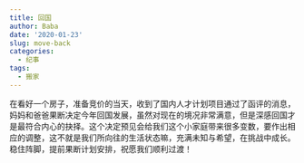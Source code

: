 ```yaml
---
title: 回国
author: Baba
date: '2020-01-23'
slug: move-back
categories:
  - 纪事
tags:
  - 搬家
---
```


在看好一个房子，准备竞价的当天，收到了国内人才计划项目通过了函评的消息，妈妈和爸爸果断决定今年回国发展，虽然对现在的境况非常满意，但是深感回国才是最符合内心的抉择。这个决定预见会给我们这个小家庭带来很多变数，要作出相应的调整，这不就是我们所向往的生活状态嘛，充满未知与希望，在挑战中成长。稳住阵脚，提前果断计划安排，祝愿我们顺利过渡！